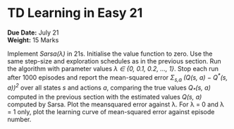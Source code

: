 # TD Learning in Easy 21

**Due Date:** July 21 <br />
**Weight:** 15 Marks

Implement _Sarsa(λ)_ in 21s. Initialise the value function to zero. Use the same step-size and exploration schedules as in the previous section. Run the algorithm with parameter values _λ ∈ {0, 0.1, 0.2, ..., 1}_. Stop each run after 1000 episodes and report the mean-squared error _Σ<sub>s,a</sub> (Q(s, a) − Q<sup>*</sup>(s, a))<sup>2</sup>_ over all states _s_ and actions _a_, comparing the true values _Q<sub>*</sub>(s, a)_ computed in the previous section with the estimated values _Q(s, a)_ computed by Sarsa. Plot the meansquared error against λ. For λ = 0 and λ = 1 only, plot the learning curve of mean-squared error against episode number.
